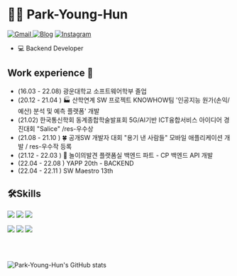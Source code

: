 # 👨‍💻 Park-Young-Hun


<p align="left">
 <a href="https://mail.google.com/mail/?view=cm&amp;fs=1&amp;to=pyhpyh0670@gmail.com" target="_blank">
<img alt="Gmail" src="https://img.shields.io/badge/Gmail-D14836?style=flat-square&logo=gmail&logoColor=white" />
</a>
<a href="https://pyh0502.tistory.com/" target="_blank"><img alt="Blog" src="https://img.shields.io/badge/Blog-black?style=flat-square&logo=blogger&logoColor=white" ></a>
 <a href="https://www.instagram.com/0.__.hun/" target="_blank"><img alt="Instagram" src="https://img.shields.io/badge/Instagram-%23E4405F.svg?&style=flat-square&logo=Instagram&logoColor=white"/></a>
 </p>

 - 💻 Backend Developer


## Work experience 🏃
- (16.03 - 22.08) 광운대학교 소프트웨어학부 졸업
- (20.12 - 21.04 ) 🏭 산학연계 SW 프로젝트 KNOWHOW팀 '인공지능 원가(손익/예산) 분석 및 예측 플랫폼' 개발
- (21.02) 한국통신학회 동계종합학술발표회 5G/AI기반 ICT융합서비스 아이디어 경진대회 "Salice" /res-우수상
- (21.08 - 21.10 ) 🍀 공개SW 개발자 대회 "용기 낸 사람들" 모바일 애플리케이션 개발 / res-우수작 등록
- (21.12 - 22.03 ) 🎡 놀이의발견 플랫폼실 백엔드 파트 - CP 백엔드 API 개발
- (22.04 - 22.08 )  YAPP 20th - BACKEND
- (22.04 - 22.11 )  SW Maestro 13th

## 🛠️Skills
<p align="left">
<img src="https://img.shields.io/badge/Spring-green?style=flat-square&logo=Spring&logoColor=white"/></a>
<img src="https://img.shields.io/badge/MySQL-4479A1?style=flat-square&logo=MySQL&logoColor=white"/></a>
<img src="https://img.shields.io/badge/AmazonAws-orange?style=flat-square&logo=Amazon-Aws&logoColor=white"/></a>
</p>
<p align="left">
<img src="https://img.shields.io/badge/Python-3776AB?style=flat-square&logo=Python&logoColor=white"/></a>
<img src="https://img.shields.io/badge/Java-007396?style=flat-square&logo=Java&logoColor=white"/></a>
<img src="https://img.shields.io/badge/language-navy?style=flat-square&logo=C&logoColor=white"/></a>
<components&logoColor=white"/></a>
</p>
</br>
</br>

![Park-Young-Hun's GitHub stats](https://github-readme-stats.vercel.app/api?username=Park-Young-Hun&show_icons=true&theme=compact)


  

